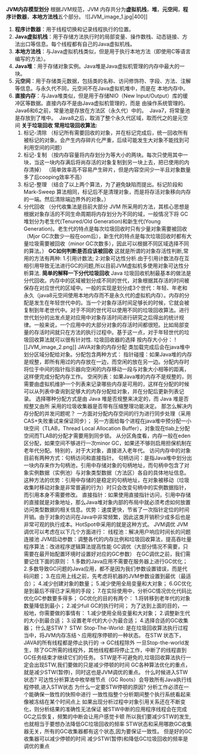 **JVM内存模型划分**
根据JVM规范，JVM 内存共分为**虚拟机栈**，**堆**，**元空间**，**程序计数器**，**本地方法栈**五个部分。
![[JVM_image_1.jpg|400]]
1.  **程序计数器**：用于线程切换和记录线程执行的位置。
2.  **Java虚拟机栈**：用于存储方法执行时的局部变量、操作数栈、动态链接、方法出口等信息。每个线程都有自己的Java虚拟机栈。
3.  **本地方法栈**：与Java虚拟机栈类似，但是用于执行本地方法（即使用C等语言编写的方法）。
4.  **Java堆**：用于存储对象实例。Java堆是Java虚拟机管理的内存中最大的一块。
5.  **元空间**：用于存储类元数据，包括类的名称、访问修饰符、字段、方法、注解等信息。与永久代不同，元空间不在Java虚拟机堆中，而是在  本地内存中。
6.  **直接内存**：与Java堆类似，但是用于存储NIO（New Input/Output）库的缓冲区等数据。直接内存不是由Java虚拟机管理的，而是   由操作系统管理的。
Java6和6之前，常量池是存放在方法区（永久代）中的。 
Java7，将常量池是存放到了堆中。 
Java8之后，取消了整个永久代区域，取而代之的是元空间
**关于垃圾回收**
**常用垃圾回收算法:**
	1. 标记-清除 （标记所有需要回收的对象，并在标记完成后，统一回收所有被标记的对象。会产生内存碎片化严重，后续可能发生大对象不能找到可利用空间的问题）
	2. 标记-复制 （按内存容量将内存划分为等大小的两块。每次只使用其中一块，当这一块内存满后将尚存活的对象复制到另一块上去，把已使用的内存清掉）
	（简单效率高不容易产生碎片，但是内容空间少一半且对象数量多了后cooping效率不高）
	3. 标记-整理 （结合了以上两个算法，为了避免缺陷而提出。标记阶段和 Mark-Sweep 算法相同，标记后不是清理对象，而是将存活对象移向内存的一端。然后清除端边界外的对象。）
	4. 分代回收 （分代收集法是目前大部分 JVM 所采用的方法，其核心思想是根据对象存活的不同生命周期将内存划分为不同的域，一般情况下将 GC 堆划分为老生代(Tenured/Old Generation)和新生代(Young Generation)。老生代的特点是每次垃圾回收时只有少量对象需要被回收（Mjor GC次数少一般在oom后），新生代的特点是每次垃圾回收时都有大量垃圾需要被回收（minor GC次数多），因此可以根据不同区域选择不同的算法。）
**GC如何判断是否应该被回收**
	这就是所谓的对象存活性判断,常用的方法有两种:
	1.引用计数法;
	2:对象可达性分析.由于引用计数法存在互相引用导致无法进行GC的问题,所以目前JVM虚拟机多使用对象可达性分析算法.
**简单的解释一下分代垃圾回收**
Java 垃圾回收机制最基本的做法是分代回收。内存中的区域被划分成不同的世代，对象根据其存活的时间被保存在对应世代的区域中。一般的实现是划分成3个世代：年轻、年老和永久（java8元空间使用本地内存而不是永久代的虚拟机内存）。内存的分配是发生在年轻世代中的。当一个对象存活时间足够长的时候，它就会被复制到年老世代中。对于不同的世代可以使用不同的垃圾回收算法。进行世代划分的出发点是对应用中对象存活时间进行研究之后得出的统计规律。一般来说，一个应用中的大部分对象的存活时间都很短。比如局部变量的存活时间就只在方法的执行过程中。基于这一点，对于年轻世代的垃圾回收算法就可以很有针对性.
垃圾回收器的选择
按内存大小分：
![[JVM_image_2.png]]
JAVA对象的内存分配
类加载完成后会在java堆中划分区域分配给对象。分配包含两种方式：
指针碰撞：如果Java堆的内存是规整，即所有用过的内存放在一边，而空闲的放在另一边。分配内存时将位于中间的指针指示器向空闲的内存移动一段与对象大小相等的距离，这样便完成分配内存工作。
空闲列表：如果Java堆的内存不是规整的，则需要由虚拟机维护一个列表来记录哪些内存是可用的，这样在分配的时候可以从列表中查询到足够大的内存分配给对象，并在分配后更新列表记录。
选择哪种分配方式是由 Java 堆是否规整来决定的，而 Java 堆是否规整又由所 采用的垃圾收集器是否带有压缩整理功能决定。
那怎么解决内存分配的并发问题呢？
一方面对分配内存空间的行为进行同步处理（采用CAS+失败重试来保证同步）；
另一方面给每个进程在java堆中预分配一小块空间（TLAB，Thread Local Allocation Buffer），对象现在tlab上分配空间而TLAB的分配才需要用到同步锁。
从分区角度看，内存一般在eden区分配，如果空间不够进行一次minor GC，如果还不够则启用担保机制在老年代分配。特别的，对于大对象，直接进入老年代。
访问内存中的对象
目前有两种方式：句柄访问和直接指针。
句柄访问：是指Java堆中划分出一块内存来作为句柄池，引用中存储对象的句柄地址，而句柄中包含了对象实例数据（实例池）与对象类型数据（方法区）各自的具体地址信息。这种方法的优势：引用中存储的是稳定的句柄地址，在对象被移动（垃圾收集时移动对象是非常普遍的行为）时只会改变句柄中的实例数据指针，而引用本身不需要修改。
直接指针：如果使用直接指针访问，引用中存储的直接就是对象地址，那么Java堆对象内部的布局中就必须考虑如何放置访问类型数据的相关信息。优势：速度更快，节省了一次指针定位的时间开销。由于对象的访问在Java中非常频繁，因此这类开销积少成多后也是非常可观的执行成本。HotSpot中采用的就是这种方式。
JVM调优
JVM调优可以考虑在以下几个方面进行：
线程池：解决用户响应时间长的问题
连接池
JVM启动参数：调整各代的内存比例和垃圾回收算法，提高吞吐量
程序算法：改进程序逻辑算法提高性能
GC调优（大部分情况不需要，只需要在最开始配置环境时设置好对应的GC参数）
在GC调优之前，我们需要记住下面的原则：
1.多数的Java应用不需要在服务器上进行GC优化；
2.多数导致GC问题的Java应用，都不是因为我们参数设置错误，而是代码问题；
3.在应用上线之前，先考虑将机器的JVM参数设置到最优（最适合）；
4.减少创建对象的数量；
5.减少使用全局变量和大对象；
6.GC优化是到最后不得已才采用的手段；
7.在实际使用中，分析GC情况优化代码比优化GC参数要多得多；
GC优化的目的有两个：
1.将转移到老年代的对象数量降低到最小；
2.减少full GC的执行时间；
为了达到上面的目的，一般地，你需要做的事情有：
1.减少使用全局变量和大对象；
2.调整新生代的大小到最合适；
3.设置老年代的大小为最合适；
4.选择合适的GC收集器；
什么是STW？
STW: Stop-The-World: 是在垃圾回收算法执⾏过程当中，将JVM内存冻结丶应用程序停顿的⼀种状态。
在STW 状态下，JAVA的所有线程都是停⽌执⾏的 -> GC线程除外
一旦Stop-the-world发生，除了GC所需的线程外，其他线程都将停止工作，中断了的线程直到GC任务结束才继续它们的任务。
STW是不可避免的,垃圾回收算法执⾏一定会出现STW,我们要做的只是减少停顿的时间
GC各种算法优化的重点，就是减少STW(暂停)，同时这也是JVM调优的重点。
什么时候进入STW状态?
可达性分析算法中枚举根节点（GC Roots）会导致所有Java执行线程停顿,进入STW状态
为什么一定要STW停顿的原因?
分析工作必须在一个能确保一致性的快照中进行
一致性指整个分析期间整个执行系统看起来像被冻结在某个时间点上
如果出现分析过程中对象引用关系还在不断变化，则分析结果的准确性无法保证
被STW中断的应用程序线程会在完成GC之后恢复，频繁的中断会让用户感觉卡顿
所以我们要减少STW的发生,也就相当于要想办法降低GC垃圾回收的频率
STW状态和采用哪款GC收集器无关，所有的GC收集器都有这个状态,因为要保证一致性。
但是好的GC收集器可以减少停顿的时间
减少STW(暂停)和降低GC垃圾回收的频率是调优的重点

